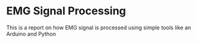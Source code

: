 # EMG Signal Processing
This is a report on how EMG signal is processed
using simple tools like an Arduino and Python
